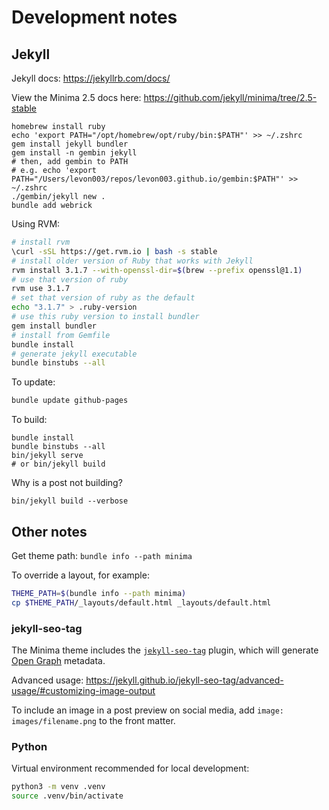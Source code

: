 Development notes
===

## Jekyll

Jekyll docs: https://jekyllrb.com/docs/

View the Minima 2.5 docs here: https://github.com/jekyll/minima/tree/2.5-stable

```
homebrew install ruby
echo 'export PATH="/opt/homebrew/opt/ruby/bin:$PATH"' >> ~/.zshrc
gem install jekyll bundler
gem install -n gembin jekyll
# then, add gembin to PATH
# e.g. echo 'export PATH="/Users/levon003/repos/levon003.github.io/gembin:$PATH"' >> ~/.zshrc
./gembin/jekyll new .
bundle add webrick
```

Using RVM:

```bash
# install rvm
\curl -sSL https://get.rvm.io | bash -s stable
# install older version of Ruby that works with Jekyll
rvm install 3.1.7 --with-openssl-dir=$(brew --prefix openssl@1.1)
# use that version of ruby
rvm use 3.1.7
# set that version of ruby as the default
echo "3.1.7" > .ruby-version
# use this ruby version to install bundler
gem install bundler
# install from Gemfile
bundle install
# generate jekyll executable
bundle binstubs --all
```

To update:

```bash
bundle update github-pages
```

To build:
```
bundle install
bundle binstubs --all
bin/jekyll serve
# or bin/jekyll build
```

Why is a post not building?
```
bin/jekyll build --verbose
```

## Other notes

Get theme path: `bundle info --path minima`

To override a layout, for example:

```bash
THEME_PATH=$(bundle info --path minima)
cp $THEME_PATH/_layouts/default.html _layouts/default.html
```

### jekyll-seo-tag

The Minima theme includes the [`jekyll-seo-tag`](https://jekyll.github.io/jekyll-seo-tag/) plugin, which will generate [Open Graph](https://ogp.me/) metadata.

Advanced usage: <https://jekyll.github.io/jekyll-seo-tag/advanced-usage/#customizing-image-output>

To include an image in a post preview on social media, add `image: images/filename.png` to the front matter.

### Python

Virtual environment recommended for local development:
```bash
python3 -m venv .venv
source .venv/bin/activate
```